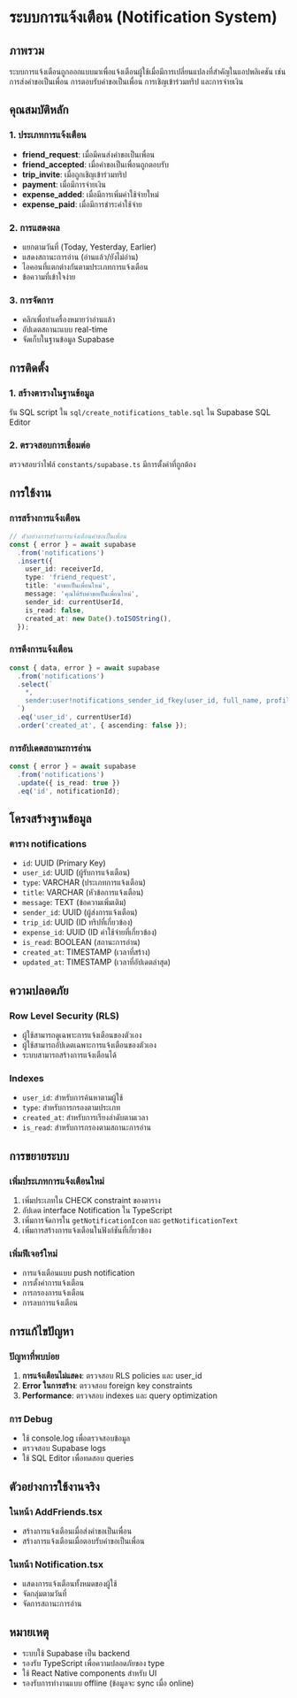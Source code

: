# ระบบการแจ้งเตือน (Notification System)

## ภาพรวม
ระบบการแจ้งเตือนถูกออกแบบมาเพื่อแจ้งเตือนผู้ใช้เมื่อมีการเปลี่ยนแปลงที่สำคัญในแอปพลิเคชัน เช่น การส่งคำขอเป็นเพื่อน การตอบรับคำขอเป็นเพื่อน การเชิญเข้าร่วมทริป และการจ่ายเงิน

## คุณสมบัติหลัก

### 1. ประเภทการแจ้งเตือน
- **friend_request**: เมื่อมีคนส่งคำขอเป็นเพื่อน
- **friend_accepted**: เมื่อคำขอเป็นเพื่อนถูกตอบรับ
- **trip_invite**: เมื่อถูกเชิญเข้าร่วมทริป
- **payment**: เมื่อมีการจ่ายเงิน
- **expense_added**: เมื่อมีการเพิ่มค่าใช้จ่ายใหม่
- **expense_paid**: เมื่อมีการชำระค่าใช้จ่าย

### 2. การแสดงผล
- แยกตามวันที่ (Today, Yesterday, Earlier)
- แสดงสถานะการอ่าน (อ่านแล้ว/ยังไม่อ่าน)
- ไอคอนที่แตกต่างกันตามประเภทการแจ้งเตือน
- ข้อความที่เข้าใจง่าย

### 3. การจัดการ
- คลิกเพื่อทำเครื่องหมายว่าอ่านแล้ว
- อัปเดตสถานะแบบ real-time
- จัดเก็บในฐานข้อมูล Supabase

## การติดตั้ง

### 1. สร้างตารางในฐานข้อมูล
รัน SQL script ใน `sql/create_notifications_table.sql` ใน Supabase SQL Editor

### 2. ตรวจสอบการเชื่อมต่อ
ตรวจสอบว่าไฟล์ `constants/supabase.ts` มีการตั้งค่าที่ถูกต้อง

## การใช้งาน

### การสร้างการแจ้งเตือน
```typescript
// ตัวอย่างการสร้างการแจ้งเตือนคำขอเป็นเพื่อน
const { error } = await supabase
  .from('notifications')
  .insert({
    user_id: receiverId,
    type: 'friend_request',
    title: 'คำขอเป็นเพื่อนใหม่',
    message: 'คุณได้รับคำขอเป็นเพื่อนใหม่',
    sender_id: currentUserId,
    is_read: false,
    created_at: new Date().toISOString(),
  });
```

### การดึงการแจ้งเตือน
```typescript
const { data, error } = await supabase
  .from('notifications')
  .select(`
    *,
    sender:user!notifications_sender_id_fkey(user_id, full_name, profile_image_url)
  `)
  .eq('user_id', currentUserId)
  .order('created_at', { ascending: false });
```

### การอัปเดตสถานะการอ่าน
```typescript
const { error } = await supabase
  .from('notifications')
  .update({ is_read: true })
  .eq('id', notificationId);
```

## โครงสร้างฐานข้อมูล

### ตาราง notifications
- `id`: UUID (Primary Key)
- `user_id`: UUID (ผู้รับการแจ้งเตือน)
- `type`: VARCHAR (ประเภทการแจ้งเตือน)
- `title`: VARCHAR (หัวข้อการแจ้งเตือน)
- `message`: TEXT (ข้อความเพิ่มเติม)
- `sender_id`: UUID (ผู้ส่งการแจ้งเตือน)
- `trip_id`: UUID (ID ทริปที่เกี่ยวข้อง)
- `expense_id`: UUID (ID ค่าใช้จ่ายที่เกี่ยวข้อง)
- `is_read`: BOOLEAN (สถานะการอ่าน)
- `created_at`: TIMESTAMP (เวลาที่สร้าง)
- `updated_at`: TIMESTAMP (เวลาที่อัปเดตล่าสุด)

## ความปลอดภัย

### Row Level Security (RLS)
- ผู้ใช้สามารถดูเฉพาะการแจ้งเตือนของตัวเอง
- ผู้ใช้สามารถอัปเดตเฉพาะการแจ้งเตือนของตัวเอง
- ระบบสามารถสร้างการแจ้งเตือนได้

### Indexes
- `user_id`: สำหรับการค้นหาตามผู้ใช้
- `type`: สำหรับการกรองตามประเภท
- `created_at`: สำหรับการเรียงลำดับตามเวลา
- `is_read`: สำหรับการกรองตามสถานะการอ่าน

## การขยายระบบ

### เพิ่มประเภทการแจ้งเตือนใหม่
1. เพิ่มประเภทใน CHECK constraint ของตาราง
2. อัปเดต interface Notification ใน TypeScript
3. เพิ่มการจัดการใน `getNotificationIcon` และ `getNotificationText`
4. เพิ่มการสร้างการแจ้งเตือนในฟังก์ชันที่เกี่ยวข้อง

### เพิ่มฟีเจอร์ใหม่
- การแจ้งเตือนแบบ push notification
- การตั้งค่าการแจ้งเตือน
- การกรองการแจ้งเตือน
- การลบการแจ้งเตือน

## การแก้ไขปัญหา

### ปัญหาที่พบบ่อย
1. **การแจ้งเตือนไม่แสดง**: ตรวจสอบ RLS policies และ user_id
2. **Error ในการสร้าง**: ตรวจสอบ foreign key constraints
3. **Performance**: ตรวจสอบ indexes และ query optimization

### การ Debug
- ใช้ console.log เพื่อตรวจสอบข้อมูล
- ตรวจสอบ Supabase logs
- ใช้ SQL Editor เพื่อทดสอบ queries

## ตัวอย่างการใช้งานจริง

### ในหน้า AddFriends.tsx
- สร้างการแจ้งเตือนเมื่อส่งคำขอเป็นเพื่อน
- สร้างการแจ้งเตือนเมื่อตอบรับคำขอเป็นเพื่อน

### ในหน้า Notification.tsx
- แสดงการแจ้งเตือนทั้งหมดของผู้ใช้
- จัดกลุ่มตามวันที่
- จัดการสถานะการอ่าน

## หมายเหตุ
- ระบบใช้ Supabase เป็น backend
- รองรับ TypeScript เพื่อความปลอดภัยของ type
- ใช้ React Native components สำหรับ UI
- รองรับการทำงานแบบ offline (ข้อมูลจะ sync เมื่อ online)
